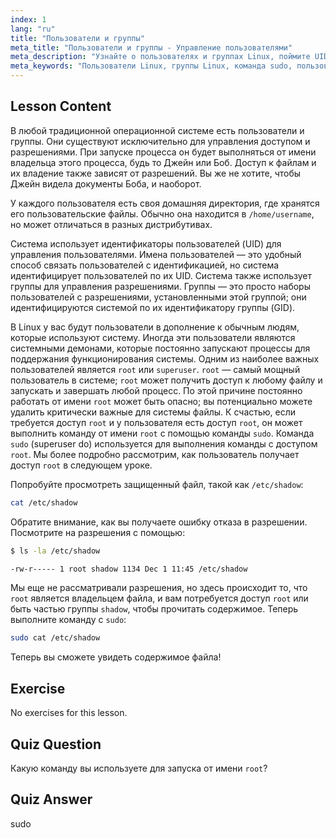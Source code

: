 ```yaml
---
index: 1
lang: "ru"
title: "Пользователи и группы"
meta_title: "Пользователи и группы - Управление пользователями"
meta_description: "Узнайте о пользователях и группах Linux, поймите UID, GID и пользователя root. Узнайте, как использовать команду sudo для повышения привилегий. Начните свой путь в Linux!"
meta_keywords: "Пользователи Linux, группы Linux, команда sudo, пользователь root, разрешения Linux, учебник Linux, Linux для начинающих, руководство по Linux"
---
```


## Lesson Content

В любой традиционной операционной системе есть пользователи и группы. Они существуют исключительно для управления доступом и разрешениями. При запуске процесса он будет выполняться от имени владельца этого процесса, будь то Джейн или Боб. Доступ к файлам и их владение также зависят от разрешений. Вы же не хотите, чтобы Джейн видела документы Боба, и наоборот.

У каждого пользователя есть своя домашняя директория, где хранятся его пользовательские файлы. Обычно она находится в `/home/username`, но может отличаться в разных дистрибутивах.

Система использует идентификаторы пользователей (UID) для управления пользователями. Имена пользователей — это удобный способ связать пользователей с идентификацией, но система идентифицирует пользователей по их UID. Система также использует группы для управления разрешениями. Группы — это просто наборы пользователей с разрешениями, установленными этой группой; они идентифицируются системой по их идентификатору группы (GID).

В Linux у вас будут пользователи в дополнение к обычным людям, которые используют систему. Иногда эти пользователи являются системными демонами, которые постоянно запускают процессы для поддержания функционирования системы. Одним из наиболее важных пользователей является `root` или `superuser`. `root` — самый мощный пользователь в системе; `root` может получить доступ к любому файлу и запускать и завершать любой процесс. По этой причине постоянно работать от имени `root` может быть опасно; вы потенциально можете удалить критически важные для системы файлы. К счастью, если требуется доступ `root` и у пользователя есть доступ `root`, он может выполнить команду от имени `root` с помощью команды `sudo`. Команда `sudo` (superuser do) используется для выполнения команды с доступом `root`. Мы более подробно рассмотрим, как пользователь получает доступ `root` в следующем уроке.

Попробуйте просмотреть защищенный файл, такой как `/etc/shadow`:

```bash
cat /etc/shadow
```

Обратите внимание, как вы получаете ошибку отказа в разрешении. Посмотрите на разрешения с помощью:

```bash
$ ls -la /etc/shadow

-rw-r----- 1 root shadow 1134 Dec 1 11:45 /etc/shadow
```

Мы еще не рассматривали разрешения, но здесь происходит то, что `root` является владельцем файла, и вам потребуется доступ `root` или быть частью группы `shadow`, чтобы прочитать содержимое. Теперь выполните команду с `sudo`:

```bash
sudo cat /etc/shadow
```

Теперь вы сможете увидеть содержимое файла!

## Exercise

No exercises for this lesson.

## Quiz Question

Какую команду вы используете для запуска от имени `root`?

## Quiz Answer

sudo

